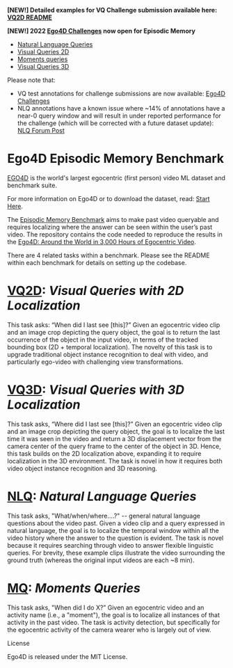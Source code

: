 **[NEW!] Detailed examples for VQ Challenge submission available here: [VQ2D README](./VQ2D/README.md)**
<!-- #git clone -b v1.0 https://github.com/HMiry/episodic-memory episodic-memory-v1 -->
<!-- git tag -a v1.0 -m "Version 1.0"
git push origin v1.0 -->
**[NEW!] 2022 [Ego4D Challenges](https://ego4d-data.org/docs/challenge/) now open for Episodic Memory**
- [Natural Language Queries](https://eval.ai/web/challenges/challenge-page/1629/overview)
- [Visual Queries 2D](https://eval.ai/web/challenges/challenge-page/1843/overview)
- [Moments queries](https://eval.ai/web/challenges/challenge-page/1626/overview)
- [Visual Queries 3D](https://eval.ai/web/challenges/challenge-page/1646/overview)

Please note that:
- VQ test annotations for challenge submissions are now available: [Ego4D Challenges](https://ego4d-data.org/docs/challenge/)
- NLQ annotations have a known issue where ~14% of annotations have a near-0 query window and will result in under reported performance for the challenge (which will be corrected with a future dataset update): [NLQ Forum Post](https://discuss.ego4d-data.org/t/nlq-annotation-zero-temporal-windows/36)

# Ego4D Episodic Memory Benchmark

[EGO4D](https://ego4d-data.org/docs/) is the world's largest egocentric (first person) video ML dataset and benchmark suite.

For more information on Ego4D or to download the dataset, read: [Start Here](https://ego4d-data.org/docs/start-here/).

The [Episodic Memory Benchmark](https://ego4d-data.org/docs/benchmarks/episodic-memory/) aims to make past video queryable and requires localizing where the answer can be seen within the user’s past video.  The repository contains the code needed to reproduce the results in the [Ego4D: Around the World in 3,000 Hours of Egocentric Video](https://arxiv.org/abs/2110.07058).

There are 4 related tasks within a benchmark. Please see the README within each benchmark for details on setting up the codebase.

# [VQ2D](./VQ2D/README.md): *Visual Queries with 2D Localization*

This task asks: “When did I last see [this]?”  Given an egocentric video clip and an image crop depicting the query object, the goal is to return the last occurrence of the object in the input video, in terms of the tracked bounding box (2D + temporal localization).  The novelty of this task is to upgrade traditional object instance recognition to deal with video, and particularly ego-video with challenging view transformations.

# [VQ3D](./VQ3D/README.md): *Visual Queries with 3D Localization*

This task asks, “Where did I last see [this]?”  Given an egocentric video clip and an image crop depicting the query object, the goal is to localize the last time it was seen in the video and return a 3D displacement vector from the camera center of the query frame to the center of the object in 3D.  Hence, this task builds on the 2D localization above, expanding it to require localization in the 3D environment.  The task is novel in how it requires both video object instance recognition and 3D reasoning.

# [NLQ](./NLQ/README.md): *Natural Language Queries*

This task asks, "What/when/where....?" -- general natural language questions about the video past.    Given a video clip and a query expressed in natural language, the goal is to localize the temporal window within all the video history where the answer to the question is evident.  The task is novel because it requires searching through video to answer flexible linguistic queries.  For brevity, these example clips illustrate the video surrounding the ground truth (whereas the original input videos are each ~8 min). 

# [MQ](./MQ/README.md): *Moments Queries*

This task asks, "When did I do X?”  Given an egocentric video and an activity name (i.e., a "moment"), the goal is to localize all instances of that activity in the past video.  The task is activity detection, but specifically for the egocentric activity of the camera wearer who is largely out of view.


License

Ego4D is released under the MIT License.

